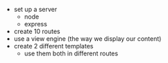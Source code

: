 - set up a server
    - node
    - express
- create 10 routes
- use a view engine (the way we display our content)
- create 2 different templates
    - use them both in different routes
